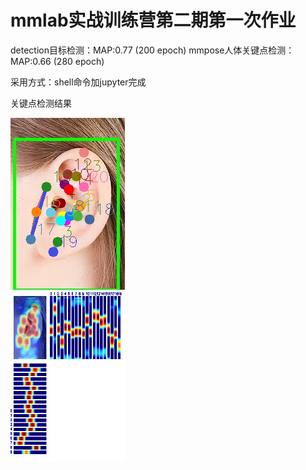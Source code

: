 # mmlab实战训练营第二期第一次作业
detection目标检测：MAP:0.77 (200 epoch)
mmpose人体关键点检测：MAP:0.66 (280 epoch)

采用方式：shell命令加jupyter完成

关键点检测结果

![image](https://github.com/chen-del/mmpose/blob/main/test01.jpg)


